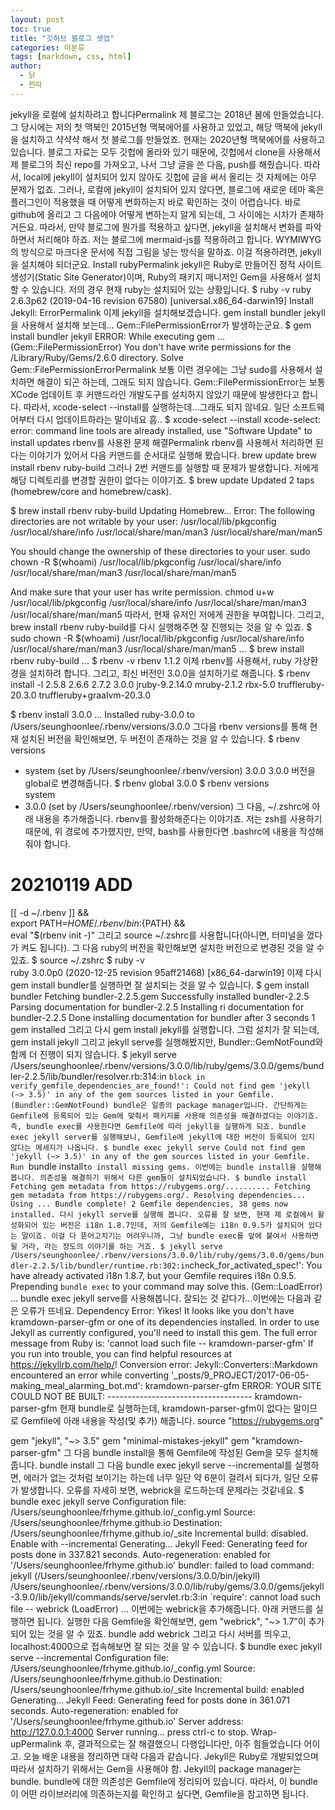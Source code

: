 ```yaml
---
layout: post
toc: true
title: "깃허브 블로그 셋업"
categories: 미분류
tags: [markdown, css, html]
author:
  - 닭
  - 찐따
---
```


jekyll을 로컬에 설치하려고 합니다Permalink
제 블로그는 2018년 봄에 만들었습니다. 그 당시에는 저의 첫 맥북인 2015년형 맥북에어를 사용하고 있었고, 해당 맥북에 jekyll을 설치하고 샥샥샥 해서 첫 블로그를 만들었죠. 현재는 2020년형 맥북에어를 사용하고 있습니다. 블로그 자료는 모두 깃헙에 올라와 있기 때문에, 깃헙에서 clone을 사용해서 제 블로그의 최신 repo를 가져오고, 나서 그냥 글을 쓴 다음, push를 해줬습니다. 따라서, local에 jekyll이 설치되어 있지 않아도 깃헙에 글을 써서 올리는 것 자체에는 아무 문제가 없죠.
그러나, 로컬에 jekyll이 설치되어 있지 않다면, 블로그에 새로운 테마 혹은 플러그인이 적용했을 때 어떻게 변화하는지 바로 확인하는 것이 어렵습니다. 바로 github에 올리고 그 다음에야 어떻게 변하는지 알게 되는데, 그 사이에는 시차가 존재하거든요. 따라서, 만약 블로그에 뭔가를 적용하고 싶다면, jekyll을 설치해서 변화를 파악하면서 처리해야 하죠.
저는 블로그에 mermaid-js를 적용하려고 합니다. WYMIWYG의 방식으로 마크다운 문서에 직접 그림을 넣는 방식을 말하죠. 이걸 적용하려면, jekyll을 설치해야 되더군요.
Install rubyPermalink
jekyll은 Ruby로 만들어진 정적 사이트 생성기(Static Site Generator)이며, Ruby의 패키지 매니저인 Gem을 사용해서 설치할 수 있습니다.
저의 경우 현재 ruby는 설치되어 있는 상황입니다.
$ ruby -v
ruby 2.6.3p62 (2019-04-16 revision 67580) [universal.x86_64-darwin19]
Install Jekyll: ErrorPermalink
이제 jekyll을 설치해보겠습니다. gem install bundler jekyll을 사용해서 설치해 보는데… Gem::FilePermissionError가 발생하는군요.
$ gem install bundler jekyll
ERROR:  While executing gem ... (Gem::FilePermissionError)
    You don't have write permissions for the /Library/Ruby/Gems/2.6.0 directory.
Solve Gem::FilePermissionErrorPermalink
보통 이런 경우에는 그냥 sudo를 사용해서 설치하면 해결이 되곤 하는데, 그래도 되지 않습니다.
Gem::FilePermissionError는 보통 XCode 업데이트 후 커맨드라인 개발도구를 설치하지 않았기 때문에 발생한다고 합니다.
따라서, xcode-select --install를 실행하는데…그래도 되지 않네요. 일단 소프트웨어부터 다시 업데이트하라는 말이네요 흠..
$ xcode-select --install
xcode-select: error: command line tools are already installed, use "Software Update" to install updates
rbenv를 사용한 문제 해결Permalink
rbenv를 사용해서 처리하면 된다는 이야기가 있어서 다음 커맨드를 순서대로 실행해 봤습니다.
brew update
brew install rbenv ruby-build
그러나 2번 커맨드를 실행할 때 문제가 발생합니다. 저에게 해당 디렉토리를 변경할 권한이 없다는 이야기죠.
$ brew update
Updated 2 taps (homebrew/core and homebrew/cask).

$ brew install rbenv ruby-build
Updating Homebrew...
Error: The following directories are not writable by your user:
/usr/local/lib/pkgconfig
/usr/local/share/info
/usr/local/share/man/man3
/usr/local/share/man/man5

You should change the ownership of these directories to your user.
  sudo chown -R $(whoami) /usr/local/lib/pkgconfig /usr/local/share/info /usr/local/share/man/man3 /usr/local/share/man/man5

And make sure that your user has write permission.
  chmod u+w /usr/local/lib/pkgconfig /usr/local/share/info /usr/local/share/man/man3 /usr/local/share/man/man5
따라서, 현재 유저인 저에게 권한을 부여합니다.
그리고, brew install rbenv ruby-build를 다시 실행해주면 잘 진행되는 것을 알 수 있죠.
$ sudo chown -R $(whoami) /usr/local/lib/pkgconfig /usr/local/share/info /usr/local/share/man/man3 /usr/local/share/man/man5
...
$ brew install rbenv ruby-build
... 
$ rbenv -v 
rbenv 1.1.2
이제 rbenv를 사용해서, ruby 가상환경을 설치하려 합니다.
그리고, 최신 버전인 3.0.0을 설치하기로 해줍니다.
$ rbenv install -l
2.5.8
2.6.6
2.7.2
3.0.0
jruby-9.2.14.0
mruby-2.1.2
rbx-5.0
truffleruby-20.3.0
truffleruby+graalvm-20.3.0

$ rbenv install 3.0.0 
...
Installed ruby-3.0.0 to /Users/seunghoonlee/.rbenv/versions/3.0.0
그다음 rbenv versions를 통해 현재 설치된 버전을 확인해보면, 두 버전이 존재하는 것을 알 수 있습니다.
$ rbenv versions
* system (set by /Users/seunghoonlee/.rbenv/version)
  3.0.0
3.0.0 버전을 global로 변경해줍니다.
$ rbenv global 3.0.0
$ rbenv versions    
  system
* 3.0.0 (set by /Users/seunghoonlee/.rbenv/version)
그 다음, ~/.zshrc에 아래 내용을 추가해줍니다. rbenv를 활성화해준다는 이야기죠.
저는 zsh를 사용하기 때문에, 위 경로에 추가했지만, 만약, bash를 사용한다면 .bashrc에 내용을 작성해줘야 합니다.
# 20210119 ADD 
[[ -d ~/.rbenv  ]] && \
  export PATH=${HOME}/.rbenv/bin:${PATH} && \
  eval "$(rbenv init -)"
그리고 source ~/.zshrc를 사용합니다(아니면, 터미널을 껐다가 켜도 됩니다).
그 다음 ruby의 버전을 확인해보면 설치한 버전으로 변경된 것을 알 수 있죠.
$ source ~/.zshrc
$ ruby -v   
ruby 3.0.0p0 (2020-12-25 revision 95aff21468) [x86_64-darwin19]
이제 다시 gem install bundler를 실행하면 잘 설치되는 것을 알 수 있습니다.
$ gem install bundler
Fetching bundler-2.2.5.gem
Successfully installed bundler-2.2.5
Parsing documentation for bundler-2.2.5
Installing ri documentation for bundler-2.2.5
Done installing documentation for bundler after 3 seconds
1 gem installed
그리고 다시 gem install jekyll를 실행합니다. 그럼 설치가 잘 되는데,
gem install jekyll
그리고 jekyll serve를 실행해봤지만, Bundler::GemNotFound와 함께 더 진행이 되지 않습니다.
$ jekyll serve            
/Users/seunghoonlee/.rbenv/versions/3.0.0/lib/ruby/gems/3.0.0/gems/bundler-2.2.5/lib/bundler/resolver.rb:314:in `block in verify_gemfile_dependencies_are_found!': Could not find gem 'jekyll (~> 3.5)' in any of the gem sources listed in your Gemfile. (Bundler::GemNotFound)
bundle은 일종의 package manager입니다. 간단하게는 Gemfile에 등록되어 있는 Gem에 맞춰서 패키지를 사용해 의존성을 해결하겠다는 이야기죠.
즉, bundle exec를 사용한다면 Gemfile에 따라 jekyll을 실행하게 되죠.
bundle exec jekyll server를 실행해보니, Gemfile에 jekyll에 대한 버전이 등록되어 있지 않다는 메세지가 나옵니다.
$ bundle exec jekyll serve
Could not find gem 'jekyll (~> 3.5)' in any of the gem sources listed in your Gemfile.
Run `bundle install` to install missing gems.
이번에는 bundle install을 실행해봅니다. 의존성을 해결하기 위해서 다른 gem들이 설치되었습니다.
$ bundle install
Fetching gem metadata from https://rubygems.org/..........
Fetching gem metadata from https://rubygems.org/.
Resolving dependencies...
Using ...
Bundle complete! 2 Gemfile dependencies, 38 gems now installed.
다시 jekyll serve를 실행해 봅니다.
오류를 잘 보면, 현재 제 로컬에서 활성화되어 있는 버전은 i18n 1.8.7인데, 저의 Gemfile에는 i18n 0.9.5가 설치되어 있다는 말이죠. 이걸 다 뜯어고치기는 어려우니까, 그냥 bundle exec를 앞에 붙여서 사용하면 될 거라, 라는 정도의 이야기를 하는 거죠.
$ jekyll serve
/Users/seunghoonlee/.rbenv/versions/3.0.0/lib/ruby/gems/3.0.0/gems/bundler-2.2.5/lib/bundler/runtime.rb:302:in `check_for_activated_spec!': You have already activated i18n 1.8.7, but your Gemfile requires i18n 0.9.5. Prepending `bundle exec` to your command may solve this. (Gem::LoadError)
...
bundle exec jekyll serve를 사용해봅니다.
잘되는 것 같다가…이번에는 다음과 같은 오류가 뜨네요.
 Dependency Error: Yikes! It looks like you don't have kramdown-parser-gfm or one of its dependencies installed. In order to use Jekyll as currently configured, you'll need to install this gem. The full error message from Ruby is: 'cannot load such file -- kramdown-parser-gfm' If you run into trouble, you can find helpful resources at https://jekyllrb.com/help/! 
  Conversion error: Jekyll::Converters::Markdown encountered an error while converting '_posts/9_PROJECT/2017-06-05-making_meal_alarming_bot.md':
                    kramdown-parser-gfm
             ERROR: YOUR SITE COULD NOT BE BUILT:
                    ------------------------------------
                    kramdown-parser-gfm
현재 bundle로 실행하는데, kramdown-parser-gfm이 없다는 말이므로 Gemfile에 아래 내용을 작성(및 추가) 해줍니다.
source "https://rubygems.org"

gem "jekyll", "~> 3.5"
gem "minimal-mistakes-jekyll"
gem "kramdown-parser-gfm"
그 다음 bundle install을 통해 Gemfile에 작성된 Gem을 모두 설치해줍니다.
bundle install
그 다음 bundle exec jekyll serve --incremental를 실행하면, 에러가 없는 것처럼 보이기는 하는데 너무 일단 약 6분이 걸려서 되다가, 일단 오류가 발생합니다.
오류를 자세히 보면, webrick을 로드하는데 문제라는 것같네요.
$ bundle exec jekyll serve
Configuration file: /Users/seunghoonlee/frhyme.github.io/_config.yml
            Source: /Users/seunghoonlee/frhyme.github.io
       Destination: /Users/seunghoonlee/frhyme.github.io/_site
 Incremental build: disabled. Enable with --incremental
      Generating... 
       Jekyll Feed: Generating feed for posts
                    done in 337.821 seconds.
 Auto-regeneration: enabled for '/Users/seunghoonlee/frhyme.github.io'
bundler: failed to load command: jekyll (/Users/seunghoonlee/.rbenv/versions/3.0.0/bin/jekyll)
/Users/seunghoonlee/.rbenv/versions/3.0.0/lib/ruby/gems/3.0.0/gems/jekyll-3.9.0/lib/jekyll/commands/serve/servlet.rb:3:in `require': cannot load such file -- webrick (LoadError)
...
이번에는 webrick을 추가해줍니다. 아래 커맨드를 실행하면 됩니다.
실행한 다음 Gemfile을 확인해보면, gem "webrick", "~> 1.7"이 추가되어 있는 것을 알 수 있죠.
bundle add webrick
그리고 다시 서버를 띄우고, localhost:4000으로 접속해보면 잘 되는 것을 알 수 있습니다.
$ bundle exec jekyll serve --incremental
Configuration file: /Users/seunghoonlee/frhyme.github.io/_config.yml
            Source: /Users/seunghoonlee/frhyme.github.io
       Destination: /Users/seunghoonlee/frhyme.github.io/_site
 Incremental build: enabled
      Generating... 
       Jekyll Feed: Generating feed for posts
                    done in 361.071 seconds.
 Auto-regeneration: enabled for '/Users/seunghoonlee/frhyme.github.io'
    Server address: http://127.0.0.1:4000
  Server running... press ctrl-c to stop.
Wrap-upPermalink
후, 결과적으로는 잘 해결했으니 다행입니다만, 아주 힘들었습니다 어이고.
오늘 배운 내용을 정리하면 대략 다음과 같습니다.
Jekyll은 Ruby로 개발되었으며 따라서 설치하기 위해서는 Gem을 사용해야 함.
Jekyll의 package manager는 bundle. bundle에 대한 의존성은 Gemfile에 정리되어 있습니다. 따라서, 이 bundle이 어떤 라이브러리에 의존하는지를 확인하고 싶다면, Gemfile을 참고하면 됩니다.